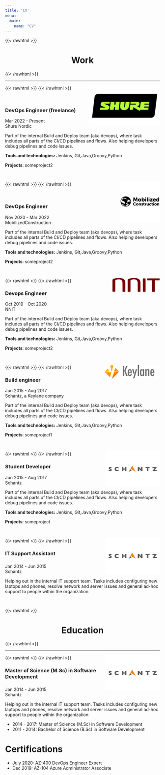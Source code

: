 ```yaml
---
title: 'CV'
menu:
  main:
    name: "CV"
---
```


{{< rawhtml >}}
    <h1 style="text-align: center;">Work</h1>
{{< /rawhtml >}}

---

<!-- Shure (freelance) --->
{{< rawhtml >}}
<img  style="float: right; height: 130px" src="/images/logo-shure.jpeg" alt="Shure logo"/>
{{< /rawhtml >}}

&nbsp;

### DevOps Engineer (freelance)

Mar 2022 - Present\
Shure Nordic

Part of the internal Build and Deploy team (aka devops), where task includes all parts of the CI/CD pipelines and flows. Also helping developers debug pipelines and code issues. 

**Tools and technologies:** Jenkins, Git,Java,Groovy,Python

**Projects**: someproject2

&nbsp;


<!-- MobilizedConstruction --->
{{< rawhtml >}}
<img  style="float: right; height: 130px" src="/images/logo-mobilizedconstruction.jpeg" alt="Mobilizedconstruction logo"/>
{{< /rawhtml >}}

&nbsp;

### DevOps Engineer

Nov 2020 - Mar 2022\
MobilizedConstruction

Part of the internal Build and Deploy team (aka devops), where task includes all parts of the CI/CD pipelines and flows. Also helping developers debug pipelines and code issues. 

**Tools and technologies:** Jenkins, Git,Java,Groovy,Python

**Projects**: someproject2

&nbsp;

<!-- NNIT --->
{{< rawhtml >}}
<img  style="float: right; height: 45px" src="/images/logo-nnit.png" alt="MarineGEO circle logo"/>
{{< /rawhtml >}}
### Devops Engineer

Oct 2019 - Oct 2020\
NNIT

Part of the internal Build and Deploy team (aka devops), where task includes all parts of the CI/CD pipelines and flows. Also helping developers debug pipelines and code issues. 

**Tools and technologies:** Jenkins, Git,Java,Groovy,Python

**Projects**: someproject2

&nbsp;

<!-- Keylane --->
{{< rawhtml >}}
<img  style="float: right; height: 45px" src="/images/logo-keylane.png" alt="MarineGEO circle logo"/>
{{< /rawhtml >}}
### Build engineer


Jun 2015 - Aug 2017\
Schantz, a Keylane company


Part of the internal Build and Deploy team (aka devops), where task includes all parts of the CI/CD pipelines and flows. Also helping developers debug pipelines and code issues. 

**Tools and technologies:** Jenkins, Git,Java,Groovy,Python

**Projects**: someproject1

&nbsp;

<!-- Schantz --->
{{< rawhtml >}}
<img  style="float: right; height: 115px" src="/images/logo-schantz.png" alt="MarineGEO circle logo"/>
{{< /rawhtml >}}
### Student Developer


Jun 2015 - Aug 2017\
Schantz


Part of the internal Build and Deploy team (aka devops), where task includes all parts of the CI/CD pipelines and flows. Also helping developers debug pipelines and code issues. 

**Tools and technologies:** Jenkins, Git,Java,Groovy,Python

**Projects**: someproject

&nbsp;

<!-- Schantz --->
{{< rawhtml >}}
<img  style="float: right; height: 115px" src="/images/logo-schantz.png" alt="MarineGEO circle logo"/>
{{< /rawhtml >}}
### IT Support Assistant

###
Jan 2014 - Jun 2015\
Schantz

Helping out in the internal IT support team. Tasks includes configuring new laptops and phones, resolve network and server issues and general ad-hoc support to people within the organization


&nbsp;

<!--- EDUCATION --->
{{< rawhtml >}}
    <h1 style="text-align: center;">Education</h1>
{{< /rawhtml >}}

--- 

<!-- Msc @ ITU --->
{{< rawhtml >}}
<img  style="float: right; height: 115px" src="/images/logo-schantz.png" alt="MarineGEO circle logo"/>
{{< /rawhtml >}}
### Master of Science (M.Sc) in Software Development

###
Jan 2014 - Jun 2015\
Schantz

Helping out in the internal IT support team. Tasks includes configuring new laptops and phones, resolve network and server issues and general ad-hoc support to people within the organization

- 2014 - 2017: Master of Science (M.Sc) in Software Development
- 2011 - 2014: Bachelor of Science (B.Sc) in Software Development


# Certifications
- July 2020: AZ-400 DevOps Engineer Expert
- Dec 2019: AZ-104 Azure Administrator Associate


